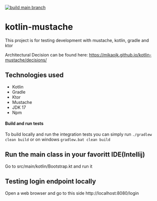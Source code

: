 [![build main branch](https://github.com/MikAoJk/kotlin-mustache/actions/workflows/build.yml/badge.svg)](https://github.com/MikAoJk/kotlin-mustache/actions/workflows/build.yml)

# kotlin-mustache
This project is for testing development with mustache, kotlin, gradle and ktor

Architectural Decision can be found here: https://mikaojk.github.io/kotlin-mustache/decisions/

## Technologies used
* Kotlin
* Gradle
* Ktor
* Mustache
* JDK 17
* Npm

#### Build and run tests
To build locally and run the integration tests you can simply run `./gradlew clean build` or on windows
`gradlew.bat clean build`

## Run the main class in your favoritt IDE(Intellij)
Go to src/main/kotlin/Bootstrap.kt and run it

## Testing login endpoint locally
Open a web browser and go to this side http://localhost:8080/login
